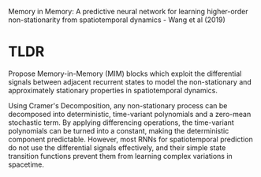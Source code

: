 Memory in Memory: A predictive neural network for learning higher-order non-stationarity 
from spatiotemporal dynamics - Wang et al (2019)

# TLDR
Propose Memory-in-Memory (MIM) blocks which exploit the differential signals between adjacent recurrent
states to model the non-stationary and approximately stationary properties in spatiotemporal 
dynamics.

Using Cramer's Decomposition, any non-stationary process can be decomposed into deterministic, 
time-variant polynomials and a zero-mean stochastic term. By applying differencing operations, 
the time-variant polynomials can be turned into a constant, making the deterministic component
predictable. However, most RNNs for spatiotemporal prediction do not use the differential signals
effectively, and their simple state transition functions prevent them from learning complex
variations in spacetime. 


